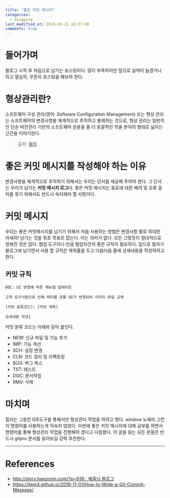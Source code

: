 ```yaml
---
title: "좋은 커밋 메시지"
categories: 
  - blogging
last_modified_at: 2019-03-23 16:27:00
comments: true
---
```


# 들어가며
블로그 시작 후 처음으로 남기는 포스팅이다. 많이 부족하지만 앞으로 실력이 늘겠거니 하고 열심히, 꾸준히 포스팅을 해보려 한다.

# 형상관리란?
소프트웨어 구성 관리(영어: Software Configuration Management) 또는 형상 관리는 소프트웨어의 변경사항을 체계적으로 추적하고 통제하는 것으로, 형상 관리는 일반적인 단순 버전관리 기반의 소프트웨어 운용을 좀 더 포괄적인 학술 분야의 형태로 넓히는 근간을 이야기한다.

> 출처: [위키](https://ko.wikipedia.org/wiki/%EA%B5%AC%EC%84%B1_%EA%B4%80%EB%A6%AC)

# 좋은 커밋 메시지를 작성해야 하는 이유
변경사항을 체계적으로 추적하기 위해서는 우리는 단서를 제공해 주어야 한다. 그 단서는 우리가 남기는 **커밋 메시지 로그**다. 좋은 커밋 메시지는 동료에 대한 배려 및 오류 출처를 찾기 위해서도 반드시 숙지해야 할 사항이다.

# 커밋 메시지
우리는 좋은 커밋메시지를 남기기 위해서 처음 사용하는 방법은 변경사항 별로 최대한 자세히! 남기는 것을 최초 목표로 잡는다. 이는 의미가 없다. 모든 그렇듯이 절대적으로 정해진 것은 없다. 협업 도구이니 만큼 협업자간의 좋은 규칙이 필요하다. 
앞으로 필자가 블로그에 남기면서 사용 할 규칙은 제목줄을 두고 다음다음 줄에 상세내용을 작성하려고 한다.

## 커밋 규칙
~~~
DOC: UI 변경에 따른 메뉴얼 업데이트

고객 요구사항으로 인해 테이블 공통 UI가 변경되어 이미지 파일 교체
~~~
~~~
[커밋 분류코드]: [커밋 제목]

상세내용 작성1
~~~

커밋 분류 코드는 아래와 같이 붙인다.
* NEW: 신규 파일 및 기능 추가
* IMP: 기능 개선
* SCH: 설정 변경
* CLN: 코드 정리 및 리팩토링
* BUG: 버그 픽스
* TST: 테스트
* DOC: 문서작업
* RMV: 삭제

# 마치며
필자는 그동안 IDE도구를 통해서만 형상관리 작업을 하려고 했다. window 노예라 그런지 명령어를 사용하는게 익숙치 않았다. 이번에 좋은 커밋 메시지에 대해 공부를 하면서 명령어를 통해 형상관리 작업을 진행해야 겠다고 다짐했다. 이 글을 읽는 모든 분들은 반드시 gitpro 문서를 읽어보길 강력 추천한다.

---
# References
* [http://story.haezoom.com/?p=936 : 해줌님 블로그](http://story.haezoom.com/?p=936)
* https://item4.github.io/2016-11-01/How-to-Write-a-Git-Commit-Message/